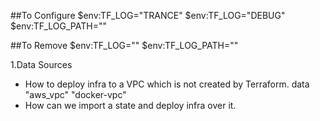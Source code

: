 ##To Configure
$env:TF_LOG="TRANCE"
$env:TF_LOG="DEBUG"
$env:TF_LOG_PATH=""

##To Remove
$env:TF_LOG=""
$env:TF_LOG_PATH=""


1.Data Sources
- How to deploy infra to a VPC which is not created by Terraform. data "aws_vpc" "docker-vpc"
- How can we import a state and deploy infra over it.
